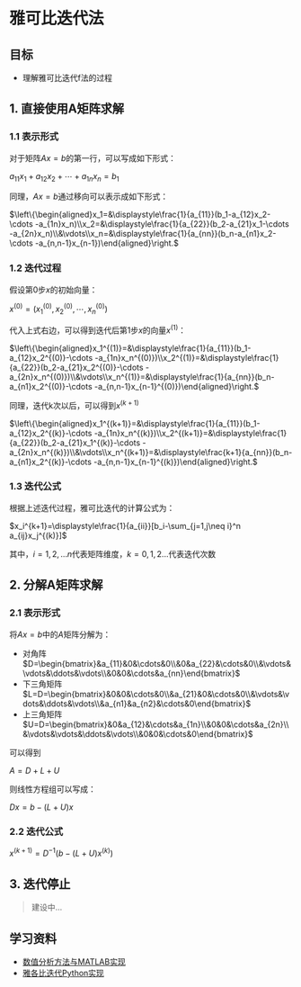 # 雅可比迭代法

## 目标

- 理解雅可比迭代f法的过程

## 1. 直接使用A矩阵求解

### 1.1 表示形式

对于矩阵$Ax=b$的第一行，可以写成如下形式：

$a_{11}x_1+a_{12}x_2+\cdots+a_{1n}x_n=b_1$

同理，$Ax=b$通过移向可以表示成如下形式：

$\left\{\begin{aligned}x_1=&\displaystyle\frac{1}{a_{11}}(b_1-a_{12}x_2-\cdots -a_{1n}x_n)\\x_2=&\displaystyle\frac{1}{a_{22}}(b_2-a_{21}x_1-\cdots -a_{2n}x_n)\\&\vdots\\x_n=&\displaystyle\frac{1}{a_{nn}}(b_n-a_{n1}x_2-\cdots -a_{n,n-1}x_{n-1})\end{aligned}\right.$

### 1.2 迭代过程

假设第0步$x$的初始向量：

$x^{(0)}=(x_1^{(0)},x_2^{(0)},\cdots,x_n^{(0)})$

代入上式右边，可以得到迭代后第1步$x$的向量$x^{(1)}$：

$\left\{\begin{aligned}x_1^{(1)}=&\displaystyle\frac{1}{a_{11}}(b_1-a_{12}x_2^{(0)}-\cdots -a_{1n}x_n^{(0)})\\x_2^{(1)}=&\displaystyle\frac{1}{a_{22}}(b_2-a_{21}x_2^{(0)}-\cdots -a_{2n}x_n^{(0)})\\&\vdots\\x_n^{(1)}=&\displaystyle\frac{1}{a_{nn}}(b_n-a_{n1}x_2^{(0)}-\cdots -a_{n,n-1}x_{n-1}^{(0)})\end{aligned}\right.$

同理，迭代k次以后，可以得到$x^{(k+1)}$

$\left\{\begin{aligned}x_1^{(k+1)}=&\displaystyle\frac{1}{a_{11}}(b_1-a_{12}x_2^{(k)}-\cdots -a_{1n}x_n^{(k)})\\x_2^{(k+1)}=&\displaystyle\frac{1}{a_{22}}(b_2-a_{21}x_1^{(k)}-\cdots -a_{2n}x_n^{(k)})\\&\vdots\\x_n^{(k+1)}=&\displaystyle\frac{k+1}{a_{nn}}(b_n-a_{n1}x_2^{(k)}-\cdots -a_{n,n-1}x_{n-1}^{(k)})\end{aligned}\right.$

### 1.3 迭代公式

根据上述迭代过程，雅可比迭代的计算公式为：

$x_i^{k+1}=\displaystyle\frac{1}{a_{ii}}[b_i-\sum_{j=1,j\neq i}^n a_{ij}x_j^{(k)}]$

其中，$i=1,2,...n$代表矩阵维度，$k=0,1,2...$代表迭代次数



## 2. 分解A矩阵求解

### 2.1 表示形式

将$Ax=b$中的$A$矩阵分解为：

- 对角阵$D=\begin{bmatrix}&a_{11}&0&\cdots&0\\&0&a_{22}&\cdots&0\\&\vdots&\vdots&\ddots&\vdots\\&0&0&\cdots&a_{nn}\end{bmatrix}$
- 下三角矩阵$L=D=\begin{bmatrix}&0&0&\cdots&0\\&a_{21}&0&\cdots&0\\&\vdots&\vdots&\ddots&\vdots\\&a_{n1}&a_{n2}&\cdots&0\end{bmatrix}$
- 上三角矩阵$U=D=\begin{bmatrix}&0&a_{12}&\cdots&a_{1n}\\&0&0&\cdots&a_{2n}\\&\vdots&\vdots&\ddots&\vdots\\&0&0&\cdots&0\end{bmatrix}$

可以得到

$A=D+L+U$

则线性方程组可以写成：

$Dx=b-(L+U)x$

### 2.2 迭代公式

$x^{(k+1)}=D^{-1}(b-(L+U)x^{(k)})$

## 3. 迭代停止

> 建设中...

## 学习资料

- [数值分析方法与MATLAB实现](https://zhuanlan.zhihu.com/p/30965284)
- [雅各比迭代Python实现](https://zhuanlan.zhihu.com/p/473872347)